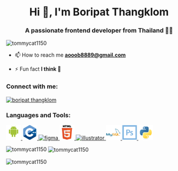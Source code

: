 <h1 align="center">Hi 👋, I'm Boripat Thangklom</h1>
<h3 align="center">A passionate frontend developer from Thailand 💜💜</h3>

<p align="left"> <img src="https://komarev.com/ghpvc/?username=tommycat1150&label=Profile%20views&color=fb89cb&style=flat" alt="tommycat1150" /> </p>

- 📫 How to reach me **aooob8889@gmail.com**

- ⚡ Fun fact **I think 🤔**

<h3 align="left">Connect with me:</h3>
<p align="left">
<a href="https://fb.com/boripat thangklom" target="blank"><img align="center" src="https://raw.githubusercontent.com/rahuldkjain/github-profile-readme-generator/master/src/images/icons/Social/facebook.svg" alt="boripat thangklom" height="30" width="40" /></a>
</p>

<h3 align="left">Languages and Tools:</h3>
<p align="left"> <a href="https://developer.android.com" target="_blank" rel="noreferrer"> <img src="https://raw.githubusercontent.com/devicons/devicon/master/icons/android/android-original-wordmark.svg" alt="android" width="40" height="40"/> </a> <a href="https://www.w3schools.com/cpp/" target="_blank" rel="noreferrer"> <img src="https://raw.githubusercontent.com/devicons/devicon/master/icons/cplusplus/cplusplus-original.svg" alt="cplusplus" width="40" height="40"/> </a> <a href="https://www.figma.com/" target="_blank" rel="noreferrer"> <img src="https://www.vectorlogo.zone/logos/figma/figma-icon.svg" alt="figma" width="40" height="40"/> </a> <a href="https://www.w3.org/html/" target="_blank" rel="noreferrer"> <img src="https://raw.githubusercontent.com/devicons/devicon/master/icons/html5/html5-original-wordmark.svg" alt="html5" width="40" height="40"/> </a> <a href="https://www.adobe.com/in/products/illustrator.html" target="_blank" rel="noreferrer"> <img src="https://www.vectorlogo.zone/logos/adobe_illustrator/adobe_illustrator-icon.svg" alt="illustrator" width="40" height="40"/> </a> <a href="https://www.mysql.com/" target="_blank" rel="noreferrer"> <img src="https://raw.githubusercontent.com/devicons/devicon/master/icons/mysql/mysql-original-wordmark.svg" alt="mysql" width="40" height="40"/> </a> <a href="https://www.photoshop.com/en" target="_blank" rel="noreferrer"> <img src="https://raw.githubusercontent.com/devicons/devicon/master/icons/photoshop/photoshop-line.svg" alt="photoshop" width="40" height="40"/> </a> <a href="https://www.python.org" target="_blank" rel="noreferrer"> <img src="https://raw.githubusercontent.com/devicons/devicon/master/icons/python/python-original.svg" alt="python" width="40" height="40"/> </a> </p>

<p><img align="left" src="https://github-readme-stats.vercel.app/api/top-langs?username=tommycat1150&show_icons=true&locale=en&layout=compact" alt="tommycat1150" /></p>

<p>&nbsp;<img align="center" src="https://github-readme-stats.vercel.app/api?username=tommycat1150&show_icons=true&theme=dark&title_color=585151&hide_border=true&locale=en" alt="tommycat1150" /></p>

<p><img align="center" src="https://github-readme-streak-stats.herokuapp.com/?user=tommycat1150&theme=dark" alt="tommycat1150" /></p>
